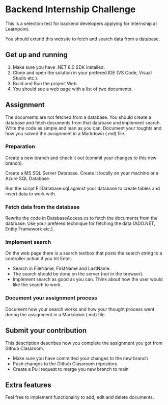 # Backend Internship Challenge

This is a selection test for backend developers applying for internship at Learnpoint.

You should extend this website to fetch and search data from a database.

## Get up and running

1. Make sure you have .NET 8.0 SDK installed.
2. Clone and open the solution in your prefered IDE (VS Code, Visual Studio etc.).
4. Build and Run the project Web.
5. You should see a web page with a list of two documents.

## Assignment

The documents are not fetched from a database. You should create a database and fetch documents from that database and implement search. Write the code as simple and lean as you can. Document your toughts and how you solved the assignment in a Markdown (.md) file.

### Preparation

Create a new branch and check it out (commit your changes to this new branch).

Create a MS SQL Server Database. Create it locally on your machine or a Azure SQL Database.

Run the script FillDatabase.sql against your database to create tables and insert data to work with.

### Fetch data from the database

Rewrite the code in DatabaseAccess.cs to fetch the documents from the database. Use your prefered technique for fetching the data (ADO.NET, Entity Framework etc.).

### Implement search

On the web page there is a search textbox that posts the search string to a controller action if you hit Enter. 

* Search in FileName, FirstName and LastName.
* The search should be done on the server (not in the browser).
* Implement search as good as you can. Think about how the user would like the search to work.

### Document your assignment process

Document how your search works and how your thought process went during the assignment in a Markdown (.md) file.

## Submit your contribution

This description describes how you complete the assignment you got from Github Classroom.

* Make sure you have committed your changes to the new branch
* Push changes to the Github Classroom repository
* Create a Pull request to merge you new branch to main

## Extra features

Feel free to implement functionality to add, edit and delete documents.
